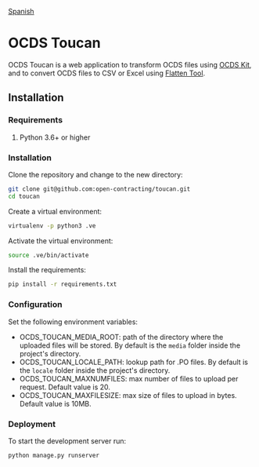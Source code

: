 [Spanish](https://github.com/open-contracting/toucan/blob/master/README_es.md)

# OCDS Toucan

OCDS Toucan is a web application to transform OCDS files using [OCDS Kit](https://github.com/open-contracting/ocdskit), and to convert OCDS files to CSV or Excel using [Flatten Tool](https://github.com/OpenDataServices/flatten-tool).

## Installation
### Requirements
1. Python 3.6+ or higher

### Installation
Clone the repository and change to the new directory:

```sh
git clone git@github.com:open-contracting/toucan.git
cd toucan
```

Create a virtual environment:

```sh
virtualenv -p python3 .ve
```

Activate the virtual environment:

```sh
source .ve/bin/activate
```

Install the requirements:

```sh
pip install -r requirements.txt
```

### Configuration
Set the following environment variables:
* OCDS_TOUCAN_MEDIA_ROOT: path of the directory where the uploaded files will be stored. By default is the `media` folder inside the project's directory.
* OCDS_TOUCAN_LOCALE_PATH: lookup path for .PO files. By default is the `locale` folder inside the project's directory.
* OCDS_TOUCAN_MAXNUMFILES: max number of files to upload per request. Default value is 20.
* OCDS_TOUCAN_MAXFILESIZE: max size of files to upload in bytes. Default value is 10MB.

### Deployment

To start the development server run:

```sh
python manage.py runserver
```